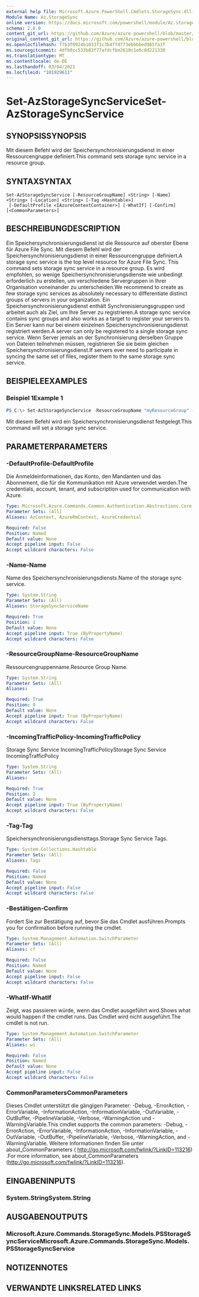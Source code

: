 ```yaml
---
external help file: Microsoft.Azure.PowerShell.Cmdlets.StorageSync.dll-Help.xml
Module Name: Az.StorageSync
online version: https://docs.microsoft.com/powershell/module/Az.storagesync/set-Azstoragesyncservice
schema: 2.0.0
content_git_url: https://github.com/Azure/azure-powershell/blob/master/src/StorageSync/StorageSync/help/Set-AzStorageSyncService.md
original_content_git_url: https://github.com/Azure/azure-powershell/blob/master/src/StorageSync/StorageSync/help/Set-AzStorageSyncService.md
ms.openlocfilehash: f7b3f0924b1033f1c3b4ffd773ebbbbed985fa3f
ms.sourcegitcommit: 4dfb0cc533b83f77afdcfbe2618c1e6c8d221330
ms.translationtype: MT
ms.contentlocale: de-DE
ms.lasthandoff: 03/04/2021
ms.locfileid: "101929611"
---
```

# <span data-ttu-id="c4363-101">Set-AzStorageSyncService</span><span class="sxs-lookup"><span data-stu-id="c4363-101">Set-AzStorageSyncService</span></span>

## <span data-ttu-id="c4363-102">SYNOPSIS</span><span class="sxs-lookup"><span data-stu-id="c4363-102">SYNOPSIS</span></span>
<span data-ttu-id="c4363-103">Mit diesem Befehl wird der Speichersynchronisierungsdienst in einer Ressourcengruppe definiert.</span><span class="sxs-lookup"><span data-stu-id="c4363-103">This command sets storage sync service in a resource group.</span></span>

## <span data-ttu-id="c4363-104">SYNTAX</span><span class="sxs-lookup"><span data-stu-id="c4363-104">SYNTAX</span></span>

```
Set-AzStorageSyncService [-ResourceGroupName] <String> [-Name] <String> [-Location] <String> [-Tag <Hashtable>]
 [-DefaultProfile <IAzureContextContainer>] [-WhatIf] [-Confirm] [<CommonParameters>]
```

## <span data-ttu-id="c4363-105">BESCHREIBUNG</span><span class="sxs-lookup"><span data-stu-id="c4363-105">DESCRIPTION</span></span>
<span data-ttu-id="c4363-106">Ein Speichersynchronisierungsdienst ist die Ressource auf oberster Ebene für Azure File Sync. Mit diesem Befehl wird der Speichersynchronisierungsdienst in einer Ressourcengruppe definiert.</span><span class="sxs-lookup"><span data-stu-id="c4363-106">A storage sync service is the top level resource for Azure File Sync. This command sets storage sync service in a resource group.</span></span> <span data-ttu-id="c4363-107">Es wird empfohlen, so wenige Speichersynchronisierungsdienste wie unbedingt erforderlich zu erstellen, um verschiedene Servergruppen in Ihrer Organisation voneinander zu unterscheiden.</span><span class="sxs-lookup"><span data-stu-id="c4363-107">We recommend to create as few storage sync services as absolutely necessary to differentiate distinct groups of servers in your organization.</span></span> <span data-ttu-id="c4363-108">Ein Speichersynchronisierungsdienst enthält Synchronisierungsgruppen und arbeitet auch als Ziel, um Ihre Server zu registrieren.</span><span class="sxs-lookup"><span data-stu-id="c4363-108">A storage sync service contains sync groups and also works as a target to register your servers to.</span></span> <span data-ttu-id="c4363-109">Ein Server kann nur bei einem einzelnen Speichersynchronisierungsdienst registriert werden.</span><span class="sxs-lookup"><span data-stu-id="c4363-109">A server can only be registered to a single storage sync service.</span></span> <span data-ttu-id="c4363-110">Wenn Server jemals an der Synchronisierung derselben Gruppe von Dateien teilnehmen müssen, registrieren Sie sie beim gleichen Speichersynchronisierungsdienst.</span><span class="sxs-lookup"><span data-stu-id="c4363-110">If servers ever need to participate in syncing the same set of files, register them to the same storage sync service.</span></span>

## <span data-ttu-id="c4363-111">BEISPIELE</span><span class="sxs-lookup"><span data-stu-id="c4363-111">EXAMPLES</span></span>

### <span data-ttu-id="c4363-112">Beispiel 1</span><span class="sxs-lookup"><span data-stu-id="c4363-112">Example 1</span></span>
```powershell
PS C:\> Set-AzStorageSyncService -ResourceGroupName "myResourceGroup" -StorageSyncServiceName "myStorageSyncServiceName" -IncomingTrafficPolicy "AllowAllTraffic"
```

<span data-ttu-id="c4363-113">Mit diesem Befehl wird ein Speichersynchronisierungsdienst festgelegt.</span><span class="sxs-lookup"><span data-stu-id="c4363-113">This command will set a storage sync service.</span></span>

## <span data-ttu-id="c4363-114">PARAMETER</span><span class="sxs-lookup"><span data-stu-id="c4363-114">PARAMETERS</span></span>

### <span data-ttu-id="c4363-115">-DefaultProfile</span><span class="sxs-lookup"><span data-stu-id="c4363-115">-DefaultProfile</span></span>
<span data-ttu-id="c4363-116">Die Anmeldeinformationen, das Konto, den Mandanten und das Abonnement, die für die Kommunikation mit Azure verwendet werden.</span><span class="sxs-lookup"><span data-stu-id="c4363-116">The credentials, account, tenant, and subscription used for communication with Azure.</span></span>

```yaml
Type: Microsoft.Azure.Commands.Common.Authentication.Abstractions.Core.IAzureContextContainer
Parameter Sets: (All)
Aliases: AzContext, AzureRmContext, AzureCredential

Required: False
Position: Named
Default value: None
Accept pipeline input: False
Accept wildcard characters: False
```
### <span data-ttu-id="c4363-117">-Name</span><span class="sxs-lookup"><span data-stu-id="c4363-117">-Name</span></span>
<span data-ttu-id="c4363-118">Name des Speichersynchronisierungsdiensts.</span><span class="sxs-lookup"><span data-stu-id="c4363-118">Name of the storage sync service.</span></span>

```yaml
Type: System.String
Parameter Sets: (All)
Aliases: StorageSyncServiceName

Required: True
Position: 1
Default value: None
Accept pipeline input: True (ByPropertyName)
Accept wildcard characters: False
```

### <span data-ttu-id="c4363-119">-ResourceGroupName</span><span class="sxs-lookup"><span data-stu-id="c4363-119">-ResourceGroupName</span></span>
<span data-ttu-id="c4363-120">Ressourcengruppenname.</span><span class="sxs-lookup"><span data-stu-id="c4363-120">Resource Group Name.</span></span>

```yaml
Type: System.String
Parameter Sets: (All)
Aliases:

Required: True
Position: 0
Default value: None
Accept pipeline input: True (ByPropertyName)
Accept wildcard characters: False
```

### <span data-ttu-id="c4363-121">-IncomingTrafficPolicy</span><span class="sxs-lookup"><span data-stu-id="c4363-121">-IncomingTrafficPolicy</span></span>
<span data-ttu-id="c4363-122">Storage Sync Service IncomingTrafficPolicy</span><span class="sxs-lookup"><span data-stu-id="c4363-122">Storage Sync Service IncomingTrafficPolicy</span></span>

```yaml
Type: System.String
Parameter Sets: (All)
Aliases:

Required: True
Position: 2
Default value: None
Accept pipeline input: True (ByPropertyName)
Accept wildcard characters: False
```

### <span data-ttu-id="c4363-123">-Tag</span><span class="sxs-lookup"><span data-stu-id="c4363-123">-Tag</span></span>
<span data-ttu-id="c4363-124">Speichersynchronisierungsdiensttags.</span><span class="sxs-lookup"><span data-stu-id="c4363-124">Storage Sync Service Tags.</span></span>

```yaml
Type: System.Collections.Hashtable
Parameter Sets: (All)
Aliases: Tags

Required: False
Position: Named
Default value: None
Accept pipeline input: False
Accept wildcard characters: False
```

### <span data-ttu-id="c4363-125">-Bestätigen</span><span class="sxs-lookup"><span data-stu-id="c4363-125">-Confirm</span></span>
<span data-ttu-id="c4363-126">Fordert Sie zur Bestätigung auf, bevor Sie das Cmdlet ausführen.</span><span class="sxs-lookup"><span data-stu-id="c4363-126">Prompts you for confirmation before running the cmdlet.</span></span>

```yaml
Type: System.Management.Automation.SwitchParameter
Parameter Sets: (All)
Aliases: cf

Required: False
Position: Named
Default value: None
Accept pipeline input: False
Accept wildcard characters: False
```

### <span data-ttu-id="c4363-127">-WhatIf</span><span class="sxs-lookup"><span data-stu-id="c4363-127">-WhatIf</span></span>
<span data-ttu-id="c4363-128">Zeigt, was passieren würde, wenn das Cmdlet ausgeführt wird.</span><span class="sxs-lookup"><span data-stu-id="c4363-128">Shows what would happen if the cmdlet runs.</span></span> <span data-ttu-id="c4363-129">Das Cmdlet wird nicht ausgeführt.</span><span class="sxs-lookup"><span data-stu-id="c4363-129">The cmdlet is not run.</span></span>

```yaml
Type: System.Management.Automation.SwitchParameter
Parameter Sets: (All)
Aliases: wi

Required: False
Position: Named
Default value: None
Accept pipeline input: False
Accept wildcard characters: False
```

### <span data-ttu-id="c4363-130">CommonParameters</span><span class="sxs-lookup"><span data-stu-id="c4363-130">CommonParameters</span></span>
<span data-ttu-id="c4363-131">Dieses Cmdlet unterstützt die gängigen Parameter: -Debug, -ErrorAction, -ErrorVariable, -InformationAction, -InformationVariable, -OutVariable, -OutBuffer, -PipelineVariable, -Verbose, -WarningAction und -WarningVariable.</span><span class="sxs-lookup"><span data-stu-id="c4363-131">This cmdlet supports the common parameters: -Debug, -ErrorAction, -ErrorVariable, -InformationAction, -InformationVariable, -OutVariable, -OutBuffer, -PipelineVariable, -Verbose, -WarningAction, and -WarningVariable.</span></span> <span data-ttu-id="c4363-132">Weitere Informationen finden Sie unter about_CommonParameters ( http://go.microsoft.com/fwlink/?LinkID=113216) .</span><span class="sxs-lookup"><span data-stu-id="c4363-132">For more information, see about_CommonParameters (http://go.microsoft.com/fwlink/?LinkID=113216).</span></span>

## <span data-ttu-id="c4363-133">EINGABEN</span><span class="sxs-lookup"><span data-stu-id="c4363-133">INPUTS</span></span>

### <span data-ttu-id="c4363-134">System.String</span><span class="sxs-lookup"><span data-stu-id="c4363-134">System.String</span></span>

## <span data-ttu-id="c4363-135">AUSGABEN</span><span class="sxs-lookup"><span data-stu-id="c4363-135">OUTPUTS</span></span>

### <span data-ttu-id="c4363-136">Microsoft.Azure.Commands.StorageSync.Models.PSStorageSyncService</span><span class="sxs-lookup"><span data-stu-id="c4363-136">Microsoft.Azure.Commands.StorageSync.Models.PSStorageSyncService</span></span>

## <span data-ttu-id="c4363-137">NOTIZEN</span><span class="sxs-lookup"><span data-stu-id="c4363-137">NOTES</span></span>

## <span data-ttu-id="c4363-138">VERWANDTE LINKS</span><span class="sxs-lookup"><span data-stu-id="c4363-138">RELATED LINKS</span></span>
